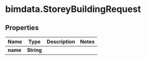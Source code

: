 # bimdata.StoreyBuildingRequest

## Properties

Name | Type | Description | Notes
------------ | ------------- | ------------- | -------------
**name** | **String** |  | 


